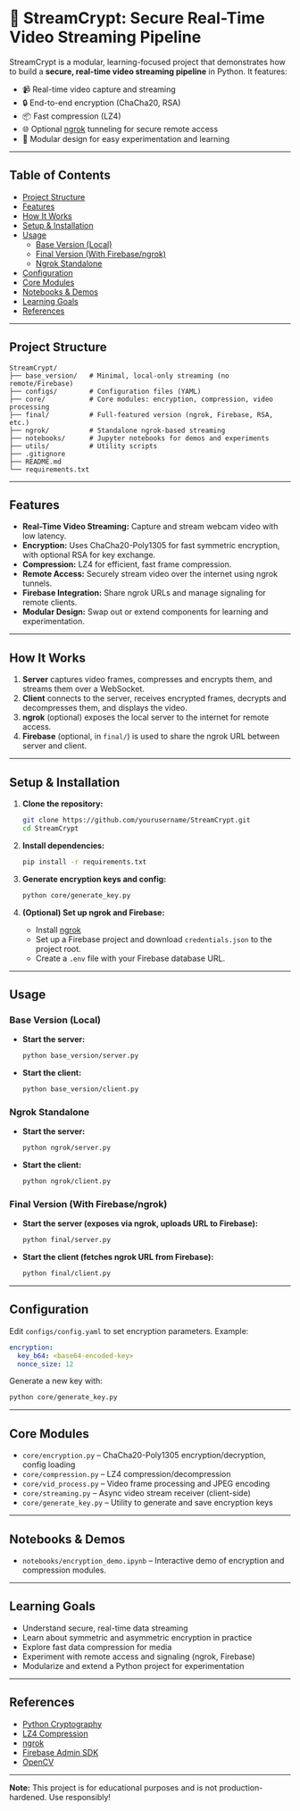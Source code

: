 # 🔐 StreamCrypt: Secure Real-Time Video Streaming Pipeline

StreamCrypt is a modular, learning-focused project that demonstrates how to build a **secure, real-time video streaming pipeline** in Python. It features:

- 📹 Real-time video capture and streaming
- 🔒 End-to-end encryption (ChaCha20, RSA)
- 📦 Fast compression (LZ4)
- 🌐 Optional [ngrok](https://ngrok.com/) tunneling for secure remote access
- 🧩 Modular design for easy experimentation and learning

---

## Table of Contents

- [Project Structure](#project-structure)
- [Features](#features)
- [How It Works](#how-it-works)
- [Setup & Installation](#setup--installation)
- [Usage](#usage)
  - [Base Version (Local)](#base-version-local)
  - [Final Version (With Firebase/ngrok)](#final-version-with-firebase-ngrok)
  - [Ngrok Standalone](#ngrok-standalone)
- [Configuration](#configuration)
- [Core Modules](#core-modules)
- [Notebooks & Demos](#notebooks--demos)
- [Learning Goals](#learning-goals)
- [References](#references)

---

## Project Structure

```
StreamCrypt/
├── base_version/   # Minimal, local-only streaming (no remote/Firebase)
├── configs/        # Configuration files (YAML)
├── core/           # Core modules: encryption, compression, video processing
├── final/          # Full-featured version (ngrok, Firebase, RSA, etc.)
├── ngrok/          # Standalone ngrok-based streaming
├── notebooks/      # Jupyter notebooks for demos and experiments
├── utils/          # Utility scripts
├── .gitignore
├── README.md
└── requirements.txt
```

---

## Features

- **Real-Time Video Streaming:** Capture and stream webcam video with low latency.
- **Encryption:** Uses ChaCha20-Poly1305 for fast symmetric encryption, with optional RSA for key exchange.
- **Compression:** LZ4 for efficient, fast frame compression.
- **Remote Access:** Securely stream video over the internet using ngrok tunnels.
- **Firebase Integration:** Share ngrok URLs and manage signaling for remote clients.
- **Modular Design:** Swap out or extend components for learning and experimentation.

---

## How It Works

1. **Server** captures video frames, compresses and encrypts them, and streams them over a WebSocket.
2. **Client** connects to the server, receives encrypted frames, decrypts and decompresses them, and displays the video.
3. **ngrok** (optional) exposes the local server to the internet for remote access.
4. **Firebase** (optional, in `final/`) is used to share the ngrok URL between server and client.

---

## Setup & Installation

1. **Clone the repository:**

   ```bash
   git clone https://github.com/yourusername/StreamCrypt.git
   cd StreamCrypt
   ```

2. **Install dependencies:**

   ```bash
   pip install -r requirements.txt
   ```

3. **Generate encryption keys and config:**

   ```bash
   python core/generate_key.py
   ```

4. **(Optional) Set up ngrok and Firebase:**
   - Install [ngrok](https://ngrok.com/download)
   - Set up a Firebase project and download `credentials.json` to the project root.
   - Create a `.env` file with your Firebase database URL.

---

## Usage

### Base Version (Local)

- **Start the server:**
  ```bash
  python base_version/server.py
  ```
- **Start the client:**
  ```bash
  python base_version/client.py
  ```

### Ngrok Standalone

- **Start the server:**
  ```bash
  python ngrok/server.py
  ```
- **Start the client:**
  ```bash
  python ngrok/client.py
  ```

### Final Version (With Firebase/ngrok)

- **Start the server (exposes via ngrok, uploads URL to Firebase):**
  ```bash
  python final/server.py
  ```
- **Start the client (fetches ngrok URL from Firebase):**
  ```bash
  python final/client.py
  ```

---

## Configuration

Edit `configs/config.yaml` to set encryption parameters. Example:

```yaml
encryption:
  key_b64: <base64-encoded-key>
  nonce_size: 12
```

Generate a new key with:

```bash
python core/generate_key.py
```

---

## Core Modules

- `core/encryption.py` – ChaCha20-Poly1305 encryption/decryption, config loading
- `core/compression.py` – LZ4 compression/decompression
- `core/vid_process.py` – Video frame processing and JPEG encoding
- `core/streaming.py` – Async video stream receiver (client-side)
- `core/generate_key.py` – Utility to generate and save encryption keys

---

## Notebooks & Demos

- `notebooks/encryption_demo.ipynb` – Interactive demo of encryption and compression modules.

---

## Learning Goals

- Understand secure, real-time data streaming
- Learn about symmetric and asymmetric encryption in practice
- Explore fast data compression for media
- Experiment with remote access and signaling (ngrok, Firebase)
- Modularize and extend a Python project for experimentation

---

## References

- [Python Cryptography](https://cryptography.io/en/latest/)
- [LZ4 Compression](https://python-lz4.readthedocs.io/en/stable/quickstart.html)
- [ngrok](https://ngrok.com/)
- [Firebase Admin SDK](https://firebase.google.com/docs/admin/setup)
- [OpenCV](https://opencv.org/)

---

**Note:** This project is for educational purposes and is not production-hardened. Use responsibly!
